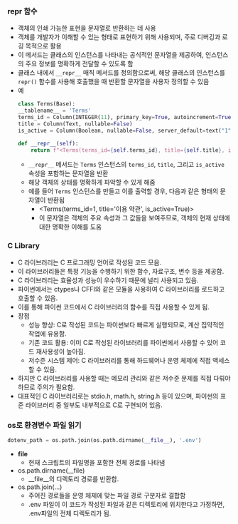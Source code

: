 ### repr 함수
- 객체의 인쇄 가능한 표현을 문자열로 반환하는 데 사용
- 객체를 개발자가 이해할 수 있는 형태로 표현하기 위해 사용되며, 주로 디버깅과 로깅 목적으로 활용
- 이 메서드는 클래스의 인스턴스를 나타내는 공식적인 문자열을 제공하여, 인스턴스의 주요 정보를 명확하게 전달할 수 있도록 함
- 클래스 내에서 `__repr__` 매직 메서드를 정의함으로써, 해당 클래스의 인스턴스를 `repr()` 함수를 사용해 호출했을 때 반환할 문자열을 사용자 정의할 수 있음
- 예
    ```python
    class Terms(Base):
    __tablename__ = 'Terms'
    terms_id = Column(INTEGER(11), primary_key=True, autoincrement=True)
    title = Column(Text, nullable=False)
    is_active = Column(Boolean, nullable=False, server_default=text("1"))

    def __repr__(self):
        return f"<Terms(terms_id={self.terms_id}, title={self.title}, is_active={self.is_active})>"
    ```
    - `__repr__` 메서드는 `Terms` 인스턴스의 `terms_id`, `title`, 그리고 `is_active` 속성을 포함하는 문자열을 반환
    - 해당 객체의 상태를 명확하게 파악할 수 있게 해줌
    - 예를 들어 `Terms` 인스턴스를 만들고 이를 출력할 경우, 다음과 같은 형태의 문자열이 반환됨
        - <Terms(terms_id=1, title='이용 약관', is_active=True)>
        - 이 문자열은 객체의 주요 속성과 그 값들을 보여주므로, 객체의 현재 상태에 대한 명확한 이해를 도움

### C Library
- C 라이브러리는 C 프로그래밍 언어로 작성된 코드 모음. 
- 이 라이브러리들은 특정 기능을 수행하기 위한 함수, 자료구조, 변수 등을 제공함. 
- C 라이브러리는 효율성과 성능이 우수하기 때문에 널리 사용되고 있음.
- 파이썬에서는 ctypes나 CFFI와 같은 모듈을 사용하여 C 라이브러리를 로드하고 호출할 수 있음. 
- 이를 통해 파이썬 코드에서 C 라이브러리의 함수를 직접 사용할 수 있게 됨.
- 장점
    - 성능 향상: C로 작성된 코드는 파이썬보다 빠르게 실행되므로, 계산 집약적인 작업에 유용함.
    - 기존 코드 활용: 이미 C로 작성된 라이브러리를 파이썬에서 사용할 수 있어 코드 재사용성이 높아짐.
    - 저수준 시스템 제어: C 라이브러리를 통해 하드웨어나 운영 체제에 직접 액세스할 수 있음.
- 하지만 C 라이브러리를 사용할 때는 메모리 관리와 같은 저수준 문제를 직접 다뤄야 하므로 주의가 필요함.
- 대표적인 C 라이브러리로는 stdio.h, math.h, string.h 등이 있으며, 파이썬의 표준 라이브러리 중 일부도 내부적으로 C로 구현되어 있음.

### os로 환경변수 파일 읽기
```python
dotenv_path = os.path.join(os.path.dirname(__file__), '.env')
```
- __file__
    - 현재 스크립트의 파일명을 포함한 전체 경로를 나타냄
- os.path.dirname(__file)
    - __file__의 디렉토리 경로를 반환함.
- os.path.join(...)
    - 주어진 경로들을 운영 체제에 맞는 파일 경로 구분자로 결합함
    - .env 파일이 이 코드가 작성된 파일과 같은 디렉토리에 위치한다고 가정하면, .env파일의 전체 디렉토리가 됨.
